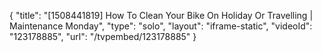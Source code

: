 {
    "title": "[1508441819] How To Clean Your Bike On Holiday Or Travelling | Maintenance Monday",
    "type": "solo",
    "layout": "iframe-static",
    "videoId": "123178885",
    "url": "\/tvpembed\/123178885"
}